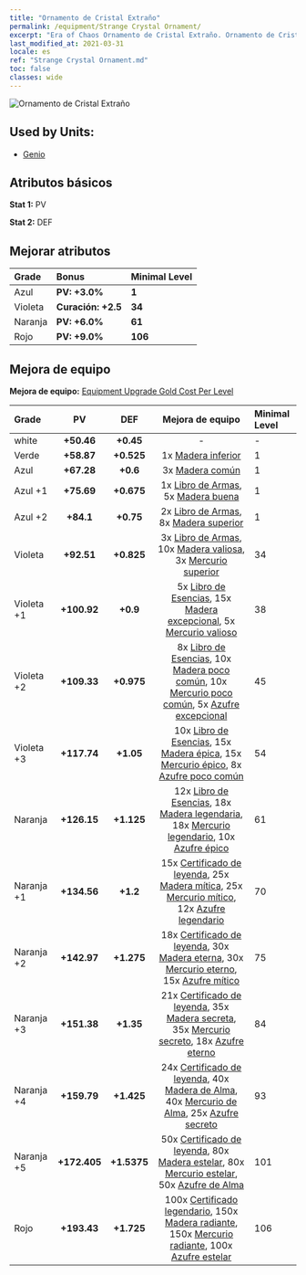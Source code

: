 ```yaml
---
title: "Ornamento de Cristal Extraño"
permalink: /equipment/Strange Crystal Ornament/
excerpt: "Era of Chaos Ornamento de Cristal Extraño. Ornamento de Cristal Extraño"
last_modified_at: 2021-03-31
locale: es
ref: "Strange Crystal Ornament.md"
toc: false
classes: wide
---
```


  ![Ornamento de Cristal Extraño](/images/e/e_6052.png)

## Used by Units:

* [Genio](/es/units/Genie/) 


## Atributos básicos
 **Stat 1:** PV

 **Stat 2:** DEF

## Mejorar atributos

  |     Grade    |   Bonus | Minimal Level | 
  |:-------------|:--------|:--------------| 
  | Azul | **PV: +3.0%** | **1** | 
  | Violeta | **Curación: +2.5** | **34** | 
  | Naranja | **PV: +6.0%** | **61** | 
  | Rojo | **PV: +9.0%** | **106** | 


## Mejora de equipo
 **Mejora de equipo:** [Equipment Upgrade Gold Cost Per Level](/equipment/EquipmentUpgradeCostPerLevel/) 

  |          Grade      | PV | DEF | Mejora de equipo | Minimal Level |
  |:--------------------|:---------:|:---------:|:----------------:|:--------------|
  | white | **+50.46** | **+0.45** | - | - |
  | Verde | **+58.87** | **+0.525** | 1x [Madera inferior](/es/Items/mat_1/) | 1 |
  | Azul | **+67.28** | **+0.6** | 3x [Madera común](/es/Items/mat_7/) | 1 |
  | Azul +1 | **+75.69** | **+0.675** | 1x [Libro de Armas](/es/Items/mat_18/), 5x [Madera buena](/es/Items/mat_13/) | 1 |
  | Azul +2 | **+84.1** | **+0.75** | 2x [Libro de Armas](/es/Items/mat_25/), 8x [Madera superior](/es/Items/mat_20/) | 1 |
  | Violeta | **+92.51** | **+0.825** | 3x [Libro de Armas](/es/Items/mat_32/), 10x [Madera valiosa](/es/Items/mat_27/), 3x [Mercurio superior](/es/Items/mat_21/) | 34 |
  | Violeta +1 | **+100.92** | **+0.9** | 5x [Libro de Esencias](/es/Items/mat_39/), 15x [Madera excepcional](/es/Items/mat_34/), 5x [Mercurio valioso](/es/Items/mat_28/) | 38 |
  | Violeta +2 | **+109.33** | **+0.975** | 8x [Libro de Esencias](/es/Items/mat_46/), 10x [Madera poco común](/es/Items/mat_41/), 10x [Mercurio poco común](/es/Items/mat_42/), 5x [Azufre excepcional](/es/Items/mat_36/) | 45 |
  | Violeta +3 | **+117.74** | **+1.05** | 10x [Libro de Esencias](/es/Items/mat_53/), 15x [Madera épica](/es/Items/mat_48/), 15x [Mercurio épico](/es/Items/mat_49/), 8x [Azufre poco común](/es/Items/mat_43/) | 54 |
  | Naranja | **+126.15** | **+1.125** | 12x [Libro de Esencias](/es/Items/mat_60/), 18x [Madera legendaria](/es/Items/mat_55/), 18x [Mercurio legendario](/es/Items/mat_56/), 10x [Azufre épico](/es/Items/mat_50/) | 61 |
  | Naranja +1 | **+134.56** | **+1.2** | 15x [Certificado de leyenda](/es/Items/mat_67/), 25x [Madera mítica](/es/Items/mat_62/), 25x [Mercurio mítico](/es/Items/mat_63/), 12x [Azufre legendario](/es/Items/mat_57/) | 70 |
  | Naranja +2 | **+142.97** | **+1.275** | 18x [Certificado de leyenda](/es/Items/mat_74/), 30x [Madera eterna](/es/Items/mat_69/), 30x [Mercurio eterno](/es/Items/mat_70/), 15x [Azufre mítico](/es/Items/mat_64/) | 75 |
  | Naranja +3 | **+151.38** | **+1.35** | 21x [Certificado de leyenda](/es/Items/mat_81/), 35x [Madera secreta](/es/Items/mat_76/), 35x [Mercurio secreto](/es/Items/mat_77/), 18x [Azufre eterno](/es/Items/mat_71/) | 84 |
  | Naranja +4 | **+159.79** | **+1.425** | 24x [Certificado de leyenda](/es/Items/mat_88/), 40x [Madera de Alma](/es/Items/mat_83/), 40x [Mercurio de Alma](/es/Items/mat_84/), 25x [Azufre secreto](/es/Items/mat_78/) | 93 |
  | Naranja +5 | **+172.405** | **+1.5375** | 50x [Certificado de leyenda](/es/Items/mat_95/), 80x [Madera estelar](/es/Items/mat_90/), 80x [Mercurio estelar](/es/Items/mat_91/), 50x [Azufre de Alma](/es/Items/mat_85/) | 101 |
  | Rojo | **+193.43** | **+1.725** | 100x [Certificado legendario](/es/Items/mat_102/), 150x [Madera radiante](/es/Items/mat_97/), 150x [Mercurio radiante](/es/Items/mat_98/), 100x [Azufre estelar](/es/Items/mat_92/) | 106 |

